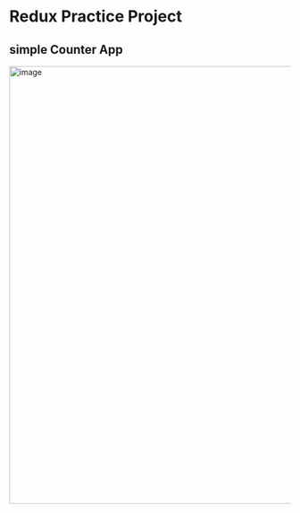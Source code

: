# Redux Practice Project

## simple Counter App
<img width="1370" height="782" alt="image" src="https://github.com/user-attachments/assets/f9d4dc7b-350a-4701-8526-01598d5438c6" />
